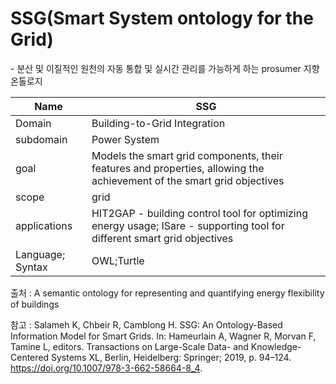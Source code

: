 # SSG(Smart System ontology for the Grid)

&#45; 분산 및 이질적인 원천의 자동 통합 및 실시간 관리를 가능하게 하는 prosumer 지향 온톨로지

| Name             | SSG                                                                                                                      |
| ---------------- | ------------------------------------------------------------------------------------------------------------------------ |
| Domain           | Building-to-Grid Integration                                                                                             |
| subdomain        | Power System                                                                                                             |
| goal             | Models the smart grid components, their features and properties, allowing the achievement of the smart grid objectives   |
| scope            | grid                                                                                                                     |
| applications     | HIT2GAP - building control tool for optimizing energy usage; ISare - supporting tool for different smart grid objectives |
| Language; Syntax | OWL;Turtle                                                                                                                         |


출처 :  A semantic ontology for representing and quantifying energy flexibility of buildings

참고 : Salameh K, Chbeir R, Camblong H. SSG: An Ontology-Based Information Model for Smart Grids. In: Hameurlain A, Wagner R, Morvan F, Tamine L, editors. Transactions on Large-Scale Data- and Knowledge-Centered Systems XL, Berlin, Heidelberg: Springer; 2019, p. 94–124. https://doi.org/10.1007/978-3-662-58664-8_4.